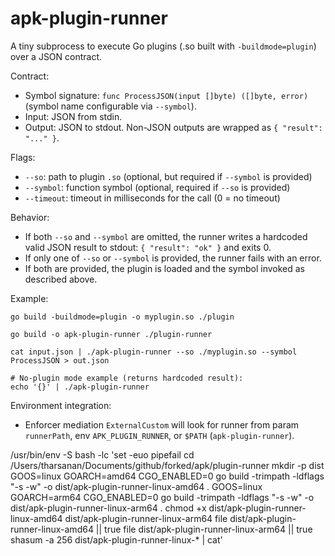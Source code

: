 # apk-plugin-runner

A tiny subprocess to execute Go plugins (.so built with `-buildmode=plugin`) over a JSON contract.

Contract:
- Symbol signature: `func ProcessJSON(input []byte) ([]byte, error)` (symbol name configurable via `--symbol`).
- Input: JSON from stdin.
- Output: JSON to stdout. Non-JSON outputs are wrapped as `{ "result": "..." }`.

Flags:
- `--so`: path to plugin `.so` (optional, but required if `--symbol` is provided)
- `--symbol`: function symbol (optional, required if `--so` is provided)
- `--timeout`: timeout in milliseconds for the call (0 = no timeout)

Behavior:
- If both `--so` and `--symbol` are omitted, the runner writes a hardcoded valid JSON result to stdout: `{ "result": "ok" }` and exits 0.
- If only one of `--so` or `--symbol` is provided, the runner fails with an error.
- If both are provided, the plugin is loaded and the symbol invoked as described above.

Example:
```
go build -buildmode=plugin -o myplugin.so ./plugin

go build -o apk-plugin-runner ./plugin-runner

cat input.json | ./apk-plugin-runner --so ./myplugin.so --symbol ProcessJSON > out.json

# No-plugin mode example (returns hardcoded result):
echo '{}' | ./apk-plugin-runner
```

Environment integration:
- Enforcer mediation `ExternalCustom` will look for runner from param `runnerPath`, env `APK_PLUGIN_RUNNER`, or `$PATH` (`apk-plugin-runner`).



/usr/bin/env -S bash -lc 'set -euo pipefail
cd /Users/tharsanan/Documents/github/forked/apk/plugin-runner
mkdir -p dist
GOOS=linux GOARCH=amd64 CGO_ENABLED=0 go build -trimpath -ldflags "-s -w" -o dist/apk-plugin-runner-linux-amd64 .
GOOS=linux GOARCH=arm64 CGO_ENABLED=0 go build -trimpath -ldflags "-s -w" -o dist/apk-plugin-runner-linux-arm64 .
chmod +x dist/apk-plugin-runner-linux-amd64 dist/apk-plugin-runner-linux-arm64
file dist/apk-plugin-runner-linux-amd64 || true
file dist/apk-plugin-runner-linux-arm64 || true
shasum -a 256 dist/apk-plugin-runner-linux-* | cat'
